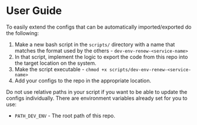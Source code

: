 # User Guide

To easily extend the configs that can be automatically imported/exported do the following:
1. Make a new bash script in the `scripts/` directory with a name that matches the format used by the others - `dev-env-renew-<service-name>`
2. In that script, implement the logic to export the code from this repo into the target location on the system.
3. Make the script executable - `chmod +x scripts/dev-env-renew-<service-name>`
4. Add your configs to the repo in the appropriate location.

Do not use relative paths in your script if you want to be able to update the configs individually. There are environment variables already set for you to use:
- `PATH_DEV_ENV` - The root path of this repo.
